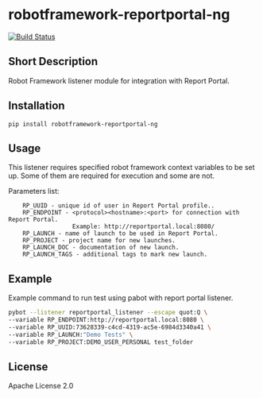 # robotframework-reportportal-ng

[![Build Status](https://travis-ci.org/ailjushkin/robotframework-reportportal-ng.svg?branch=master)](https://travis-ci.org/ailjushkin/robotframework-reportportal-ng)

Short Description
---

Robot Framework listener module for integration with Report Portal.

Installation
---

```
pip install robotframework-reportportal-ng
```

Usage
---
This listener requires specified robot framework context variables to be set up.
Some of them are required for execution and some are not.

Parameters list:

        RP_UUID - unique id of user in Report Portal profile..
        RP_ENDPOINT - <protocol><hostname>:<port> for connection with Report Portal.
                      Example: http://reportportal.local:8080/
        RP_LAUNCH - name of launch to be used in Report Portal.
        RP_PROJECT - project name for new launches.
        RP_LAUNCH_DOC - documentation of new launch.
        RP_LAUNCH_TAGS - additional tags to mark new launch.
 
Example
---

Example command to run test using pabot with report portal listener.
 
```bash
pybot --listener reportportal_listener --escape quot:Q \
--variable RP_ENDPOINT:http://reportportal.local:8080 \
--variable RP_UUID:73628339-c4cd-4319-ac5e-6984d3340a41 \
--variable RP_LAUNCH:"Demo Tests" \
--variable RP_PROJECT:DEMO_USER_PERSONAL test_folder
```

License
---

Apache License 2.0
